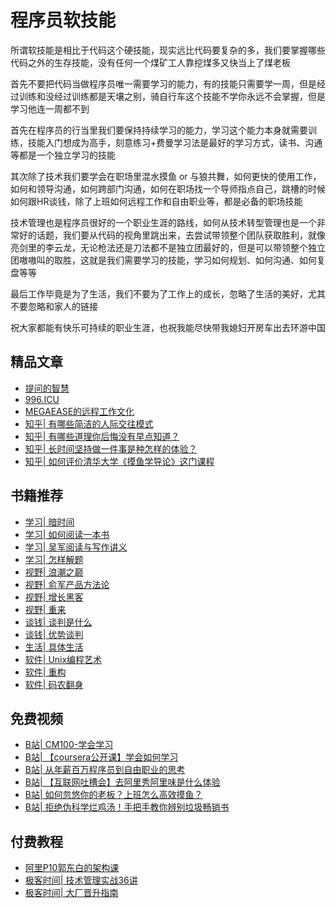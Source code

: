 # 程序员软技能
<!-- ['❌','✅','🔥','⭐'] -->

所谓软技能是相比于代码这个硬技能，现实远比代码要复杂的多，我们要掌握哪些代码之外的生存技能，没有任何一个煤矿工人靠挖煤多又快当上了煤老板

首先不要把代码当做程序员唯一需要学习的能力，有的技能只需要学一周，但是经过训练和没经过训练都是天壤之别，骑自行车这个技能不学你永远不会掌握，但是学习他连一周都不到

首先在程序员的行当里我们要保持持续学习的能力，学习这个能力本身就需要训练，技能入门想成为高手，刻意练习+费曼学习法是最好的学习方式，读书、沟通等都是一个独立学习的技能

其次除了技术我们要学会在职场里混水摸鱼 or 与狼共舞，如何更快的使用工作，如何和领导沟通，如何跨部门沟通，如何在职场找一个导师指点自己，跳槽的时候如何跟HR谈钱，除了上班如何远程工作和自由职业等，都是必备的职场技能

技术管理也是程序员很好的一个职业生涯的路线，如何从技术转型管理也是一个非常好的话题，我们要从代码的视角里跳出来，去尝试带领整个团队获取胜利，就像亮剑里的李云龙，无论枪法还是刀法都不是独立团最好的，但是可以带领整个独立团嗷嗷叫的取胜，这就是我们需要学习的技能，学习如何规划、如何沟通、如何复盘等等

最后工作毕竟是为了生活，我们不要为了工作上的成长，忽略了生活的美好，尤其不要忽略和家人的链接

祝大家都能有快乐可持续的职业生涯，也祝我能尽快带我媳妇开房车出去环游中国

<roadmap :data="[
  {title:'软技能',download:true,x:400,y:20},
  { title:'学习目标', link:'/fe/soft.html',y:250,
    left:[
      ['职场',[
        ['职场导师'],
        ['如何晋升'],
        ['沟通反馈'],
        ['偷懒是美德'],
        ['远程工作'],
      ]],
      ['谈薪'],
      ['职业规划'],
        ['阿里黑话'],
      ['技术管理',[
        ['规划'],
        ['培养'],
      ]],
    ],
    right:[
        ['成长',[0],[
        ['如何学习'],
        ['刻意练习'],
        ['读书'],
        ['快乐驱动'],
      ]],
      ['生活'],
      ['影响力'],
      ['英语'],
      ['T型人才',[
        ['产品经理'],
        ['运营'],
        ['销售'],
      ]],
      ['自由职业']
    ]
  },
  {title:'快乐可持续的职业生涯',w:200,x:-30}
]" />

## 精品文章

* [提问的智慧](https://github.com/tvvocold/How-To-Ask-Questions-The-Smart-Way)
* [996.ICU](https://996.icu/#/zh_CN)
* [MEGAEASE的远程工作文化](https://coolshell.cn/articles/20765.html)
* [知乎| 有哪些简洁的人际交往模式](https://www.zhihu.com/question/293390085/answer/784001997)
* [知乎| 有哪些道理你后悔没有早点知道？](https://www.zhihu.com/question/293390085/answer/784001997)
* [知乎| 长时间坚持做一件事是种怎样的体验？](https://www.zhihu.com/question/38455082/answer/297675068)
* [知乎| 如何评价清华大学《摸鱼学导论》这门课程](https://www.zhihu.com/question/448630016/answer/1773404028)
<!-- ## 免费视频 -->
## 书籍推荐

* [学习| 暗时间](https://book.douban.com/subject/6709809/)
* [学习| 如何阅读一本书](https://book.douban.com/subject/1013208/)
* [学习| 吴军阅读与写作讲义](https://book.douban.com/subject/35426741/)
* [学习| 怎样解题](https://book.douban.com/subject/30373956/)
* [视野| 浪潮之巅](https://book.douban.com/subject/33474750/)
* [视野| 俞军产品方法论](https://book.douban.com/subject/34907971/)
* [视野| 增长黑客](https://book.douban.com/subject/27593848/)
* [视野| 重来](https://book.douban.com/subject/5320866/)
* [谈钱| 谈判是什么](https://book.douban.com/subject/1038977/)
* [谈钱| 优势谈判](https://book.douban.com/subject/3002878/)
* [生活| 具体生活](https://book.douban.com/subject/30356082/)
* [软件| Unix编程艺术](https://book.douban.com/subject/5387401/)
* [软件| 重构](https://book.douban.com/subject/4262627/)
* [软件| 码农翻身](https://book.douban.com/subject/30231515/)

## 免费视频

* [B站| CM100-学会学习](https://www.bilibili.com/video/BV1SK4y1Z7eE?spm_id_from=333.999.0.0)
* [B站| 【coursera公开课】学会如何学习](https://www.bilibili.com/video/BV1NW411C7d8)
* [B站| 从年薪百万程序员到自由职业的思考](https://www.bilibili.com/video/BV1BP4y1a7WE)
* [B站| 【互联网吐槽会】去阿里秀阿里味是什么体验](https://www.bilibili.com/video/BV1m64y197iP)
* [B站| 如何忽悠你的老板？上班怎么高效摸鱼？](https://www.bilibili.com/video/BV12V411U7Y7)
* [B站| 拒绝伪科学烂鸡汤！手把手教你辨别垃圾畅销书](https://www.bilibili.com/video/BV1Dv411k7gi)

## 付费教程

* [阿里P10郭东白的架构课](http://gk.link/a/10R9H)
* [极客时间| 技术管理实战36讲](http://gk.link/a/10QeO)
* [极客时间| 大厂晋升指南](http://gk.link/a/10QeN)
